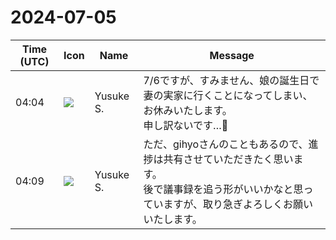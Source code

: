 # 2024-07-05

|Time (UTC)|Icon|Name|Message|
|---|---|---|---|
|04:04|![](https://avatars.slack-edge.com/2020-10-27/1455123835683_dbf567e9fc6aaf7280b1_72.jpg)|Yusuke S.|7/6ですが、すみません、娘の誕生日で妻の実家に行くことになってしまい、お休みいたします。<br>申し訳ないです…🙇|
|04:09|![](https://avatars.slack-edge.com/2020-10-27/1455123835683_dbf567e9fc6aaf7280b1_72.jpg)|Yusuke S.|ただ、gihyoさんのこともあるので、進捗は共有させていただきたく思います。<br>後で議事録を追う形がいいかなと思っていますが、取り急ぎよろしくお願いいたします。|
